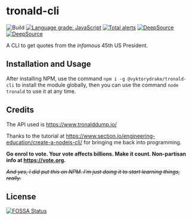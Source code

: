 # tronald-cli
![Build](https://github.com/VyktoryDrake/tronald-cli/workflows/Build/badge.svg)
[![Language grade: JavaScript](https://img.shields.io/lgtm/grade/javascript/g/VyktoryDrake/tronald-cli.svg?logo=lgtm&logoWidth=18)](https://lgtm.com/projects/g/VyktoryDrake/tronald-cli/context:javascript)
[![Total alerts](https://img.shields.io/lgtm/alerts/g/VyktoryDrake/tronald-cli.svg?logo=lgtm&logoWidth=18)](https://lgtm.com/projects/g/VyktoryDrake/tronald-cli/alerts/)
[![DeepSource](https://deepsource.io/gh/VyktoryDrake/tronald-cli.svg/?label=active+issues&show_trend=true)](https://deepsource.io/gh/VyktoryDrake/tronald-cli/?ref=repository-badge)
[![DeepSource](https://deepsource.io/gh/VyktoryDrake/tronald-cli.svg/?label=resolved+issues&show_trend=true)](https://deepsource.io/gh/VyktoryDrake/tronald-cli/?ref=repository-badge)

A CLI to get quotes from the *infamous* 45th US President.

## Installation and Usage

After installing NPM, use the command ``npm i -g @vyktorydrake/tronald-cli`` to install the module globally, then you can use the command ``node tronald`` to use it at any time.

## Credits
The API used is https://www.tronalddump.io/

Thanks to the tutorial at https://www.section.io/engineering-education/create-a-nodejs-cli/ for bringing me back into programming.

**Go enrol to vote. Your vote affects billions. Make it count. Non-partisan info at https://vote.org.**

*~~And yes, I did put this on NPM. I'm just doing it to start learning things, really.~~*


## License
[![FOSSA Status](https://app.fossa.com/api/projects/git%2Bgithub.com%2FVyktoryDrake%2Ftronald-cli.svg?type=large)](https://app.fossa.com/projects/git%2Bgithub.com%2FVyktoryDrake%2Ftronald-cli?ref=badge_large)
